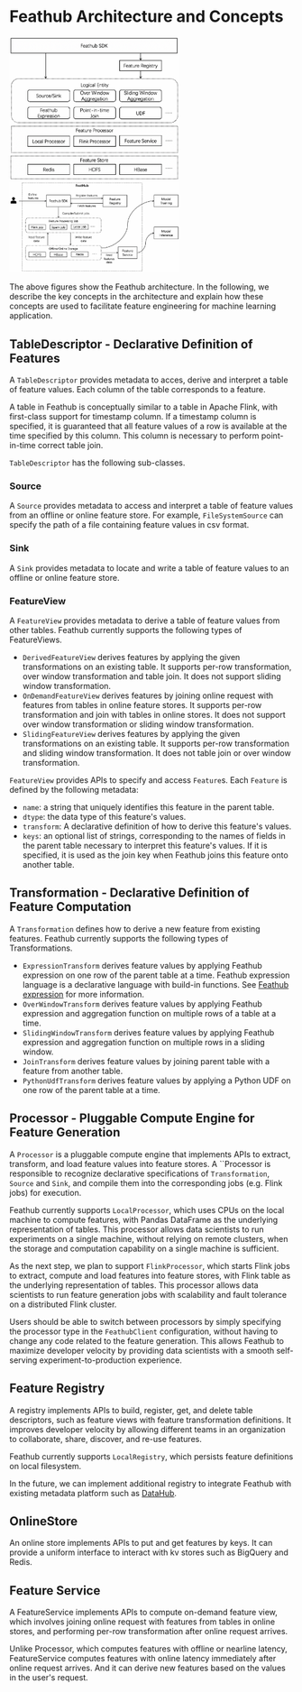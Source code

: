 # Feathub Architecture and Concepts

<img src="./figures/architecture_1.png" width="60%" height="auto">

<img src="./figures/architecture_2.png" width="60%" height="auto">

The above figures show the Feathub architecture. In the following, we describe
the key concepts in the architecture and explain how these concepts are
used to facilitate feature engineering for machine learning application.

## TableDescriptor - Declarative Definition of Features

A `TableDescriptor` provides metadata to acces, derive and interpret a
table of feature values. Each column of the table corresponds to a feature.

A table in Feathub is conceptually similar to a table in Apache Flink, with
first-class support for timestamp column. If a timestamp column is specified, it
is guaranteed that all feature values of a row is available at the time
specified by this column. This column is necessary to perform point-in-time correct
table join.

`TableDescriptor` has the following sub-classes.

### Source

A `Source` provides metadata to access and interpret a table of feature
values from an offline or online feature store. For example, `FileSystemSource`
can specify the path of a file containing feature values in csv format.

### Sink

A `Sink` provides metadata to locate and write a table of feature values to an
offline or online feature store.

### FeatureView

A `FeatureView` provides metadata to derive a table of feature values from
other tables. Feathub currently supports the following types of FeatureViews.

- `DerivedFeatureView` derives features by applying the given transformations on
  an existing table. It supports per-row transformation, over window transformation 
  and table join. It does not support sliding window transformation.
- `OnDemandFeatureView` derives features by joining online request with features
  from tables in online feature stores. It supports per-row transformation and
  join with tables in online stores. It does not support over window transformation or 
  sliding window transformation.
- `SlidingFeatureView` derives features by applying the given transformations on an 
  existing table. It supports per-row transformation and sliding window transformation. 
  It does not table join or over window transformation.

`FeatureView` provides APIs to specify and access `Feature`s. Each `Feature` is
defined by the following metadata:
- `name`: a string that uniquely identifies this feature in the parent table.
- `dtype`: the data type of this feature's values.
- `transform`: A declarative definition of how to derive this feature's values.
- `keys`: an optional list of strings, corresponding to the names of fields in
  the parent table necessary to interpret this feature's values. If it is
  specified, it is used as the join key when Feathub joins this feature onto
  another table.

## Transformation - Declarative Definition of Feature Computation

A `Transformation` defines how to derive a new feature from existing features.
Feathub currently supports the following types of Transformations.

- `ExpressionTransform` derives feature values by applying Feathub expression on
  one row of the parent table at a time. Feathub expression language is a
  declarative language with build-in functions. See [Feathub
  expression](feathub_expression.md) for more information.
- `OverWindowTransform` derives feature values by applying Feathub expression and
  aggregation function on multiple rows of a table at a time.
- `SlidingWindowTransform` derives feature values by applying Feathub expression and 
  aggregation function on multiple rows in a sliding window.
- `JoinTransform` derives feature values by joining parent table with a feature
  from another table.
- `PythonUdfTransform` derives feature values by applying a Python UDF on one
  row of the parent table at a time.



## Processor - Pluggable Compute Engine for Feature Generation

A `Processor` is a pluggable compute engine that implements APIs to extract,
transform, and load feature values into feature stores. A ``Processor is
responsible to recognize declarative specifications of `Transformation`,
`Source` and `Sink`, and compile them into the corresponding jobs (e.g. Flink
jobs) for execution.

Feathub currently supports `LocalProcessor`, which uses CPUs on the local
machine to compute features, with Pandas DataFrame as the underlying
representation of tables. This processor allows data scientists to run
experiments on a single machine, without relying on remote clusters, when the
storage and computation capability on a single machine is sufficient.

As the next step, we plan to support `FlinkProcessor`, which starts Flink jobs
to extract, compute and load features into feature stores, with Flink table as
the underlying representation of tables. This processor allows data scientists
to run feature generation jobs with scalability and fault tolerance on a
distributed Flink cluster.

Users should be able to switch between processors by simply specifying the
processor type in the `FeathubClient` configuration, without having to change
any code related to the feature generation. This allows Feathub to maximize
developer velocity by providing data scientists with a smooth self-serving
experiment-to-production experience.


## Feature Registry

A registry implements APIs to build, register, get, and delete table
descriptors, such as feature views with feature transformation definitions. It
improves developer velocity by allowing different teams in an organization to
collaborate, share, discover, and re-use features.

Feathub currently supports `LocalRegistry`, which persists feature definitions
on local filesystem.

In the future, we can implement additional registry to integrate Feathub with
existing metadata platform such as
[DataHub](https://github.com/datahub-project/datahub).

## OnlineStore

An online store implements APIs to put and get features by keys. It can provide a
uniform interface to interact with kv stores such as BigQuery and Redis.

## Feature Service

A FeatureService implements APIs to compute on-demand feature view, which
involves joining online request with features from tables in online stores, and
performing per-row transformation after online request arrives.

Unlike Processor, which computes features with offline or nearline latency,
FeatureService computes features with online latency immediately after online
request arrives. And it can derive new features based on the values in the
user's request.

